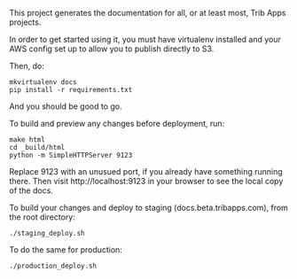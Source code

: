 This project generates the documentation for all, or at least most, Trib Apps projects.

In order to get started using it, you must have virtualenv installed and your AWS config set up
to allow you to publish directly to S3.

Then, do:

    mkvirtualenv docs
    pip install -r requirements.txt

And you should be good to go.

To build and preview any changes before deployment, run:

    make html
    cd _build/html
    python -m SimpleHTTPServer 9123

Replace 9123 with an unusued port, if you already have something running there. Then visit
http://localhost:9123 in your browser to see the local copy of the docs.

To build your changes and deploy to staging (docs.beta.tribapps.com), from the root directory:

    ./staging_deploy.sh

To do the same for production:

    ./production_deploy.sh

